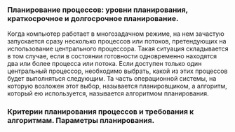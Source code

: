 ### Планирование процессов: уровни планирования, краткосрочное и долгосрочное планирование. 

Когда компьютер работает в многозадачном режиме, на нем зачастую запускается сразу несколько процессов или потоков, претендующих на использование центрального процессора. Такая ситуация складывается в том случае, если в состоянии готовности одновременно находятся два или более процесса или потока. Если доступен только один центральный процессор, необходимо выбрать, какой из этих процессов будет выполняться следующим. Та часть операционной системы, на которую возложен этот выбор, называется планировщиком, а алгоритм, который ею используется, называется алгоритмом планирования.

### Критерии планирования процессов и требования к алгоритмам. Параметры планирования.